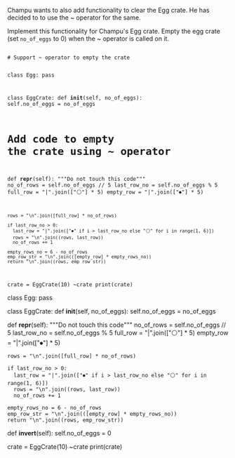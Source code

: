 Champu wants to also add functionality to clear the Egg crate. He has decided to to use the ~ operator for the same.

Implement this functionality for Champu's Egg crate. Empty the egg crate (set `no_of_eggs` to 0) when the ~ operator is called on it.


<Editor lang="python" type="exercise">
<code>
# Support ~ operator to empty the crate

class Egg:
  pass

class EggCrate:
  def __init__(self, no_of_eggs):
    self.no_of_eggs = no_of_eggs

  # Add code to empty the crate using ~ operator

  def __repr__(self):
    """Do not touch this code"""
    no_of_rows = self.no_of_eggs // 5
    last_row_no = self.no_of_eggs % 5
    full_row = "|".join(["⚪"] * 5)
    empty_row = "|".join(["⏺"] * 5)

    rows = "\n".join([full_row] * no_of_rows)

    if last_row_no > 0:
      last_row = "|".join(["⏺" if i > last_row_no else "⚪" for i in range(1, 6)])
      rows = "\n".join((rows, last_row))
      no_of_rows += 1

    empty_rows_no = 6 - no_of_rows
    emp_row_str = "\n".join(([empty_row] * empty_rows_no))
    return "\n".join((rows, emp_row_str))


crate = EggCrate(10)
~crate
print(crate)
</code>

<solution>
class Egg:
  pass

class EggCrate:
  def __init__(self, no_of_eggs):
    self.no_of_eggs = no_of_eggs

  def __repr__(self):
    """Do not touch this code"""
    no_of_rows = self.no_of_eggs // 5
    last_row_no = self.no_of_eggs % 5
    full_row = "|".join(["⚪"] * 5)
    empty_row = "|".join(["⏺"] * 5)

    rows = "\n".join([full_row] * no_of_rows)

    if last_row_no > 0:
      last_row = "|".join(["⏺" if i > last_row_no else "⚪" for i in range(1, 6)])
      rows = "\n".join((rows, last_row))
      no_of_rows += 1

    empty_rows_no = 6 - no_of_rows
    emp_row_str = "\n".join(([empty_row] * empty_rows_no))
    return "\n".join((rows, emp_row_str))

  def __invert__(self):
    self.no_of_eggs = 0

crate = EggCrate(10)
~crate
print(crate)
</solution>
</Editor>